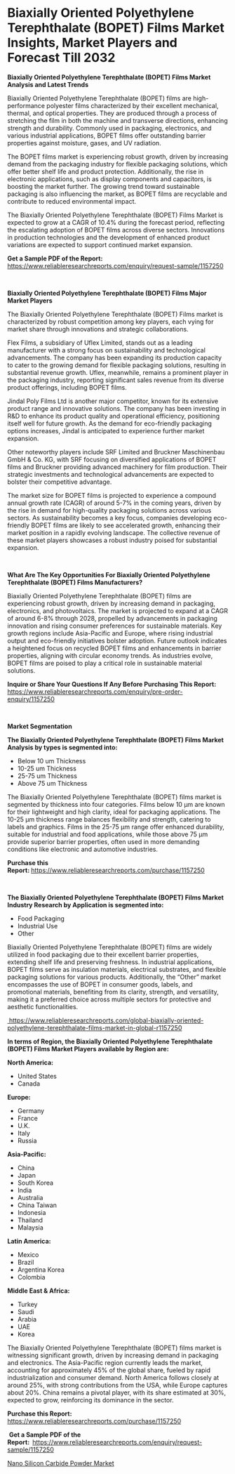 <p><h1>Biaxially Oriented Polyethylene Terephthalate (BOPET) Films Market Insights, Market Players and Forecast Till 2032</h1></p><p><strong>Biaxially Oriented Polyethylene Terephthalate (BOPET) Films Market Analysis and Latest Trends</strong></p>
<p><p>Biaxially Oriented Polyethylene Terephthalate (BOPET) films are high-performance polyester films characterized by their excellent mechanical, thermal, and optical properties. They are produced through a process of stretching the film in both the machine and transverse directions, enhancing strength and durability. Commonly used in packaging, electronics, and various industrial applications, BOPET films offer outstanding barrier properties against moisture, gases, and UV radiation.</p><p>The BOPET films market is experiencing robust growth, driven by increasing demand from the packaging industry for flexible packaging solutions, which offer better shelf life and product protection. Additionally, the rise in electronic applications, such as display components and capacitors, is boosting the market further. The growing trend toward sustainable packaging is also influencing the market, as BOPET films are recyclable and contribute to reduced environmental impact.</p><p>The Biaxially Oriented Polyethylene Terephthalate (BOPET) Films Market is expected to grow at a CAGR of 10.4% during the forecast period, reflecting the escalating adoption of BOPET films across diverse sectors. Innovations in production technologies and the development of enhanced product variations are expected to support continued market expansion.</p></p>
<p><strong>Get a Sample PDF of the Report:&nbsp;</strong> <a href="https://www.reliableresearchreports.com/enquiry/request-sample/1157250?utm_campaign=3576&utm_medium=2&utm_source=Github&utm_content=ia&utm_term=02042025&utm_id=biaxially-oriented-polyethylene-terephthalate-bopet-films">https://www.reliableresearchreports.com/enquiry/request-sample/1157250</a></p>
<p>&nbsp;</p>
<p><strong>Biaxially Oriented Polyethylene Terephthalate (BOPET) Films Major Market Players</strong></p>
<p><p>The Biaxially Oriented Polyethylene Terephthalate (BOPET) Films market is characterized by robust competition among key players, each vying for market share through innovations and strategic collaborations. </p><p>Flex Films, a subsidiary of Uflex Limited, stands out as a leading manufacturer with a strong focus on sustainability and technological advancements. The company has been expanding its production capacity to cater to the growing demand for flexible packaging solutions, resulting in substantial revenue growth. Uflex, meanwhile, remains a prominent player in the packaging industry, reporting significant sales revenue from its diverse product offerings, including BOPET films.</p><p>Jindal Poly Films Ltd is another major competitor, known for its extensive product range and innovative solutions. The company has been investing in R&D to enhance its product quality and operational efficiency, positioning itself well for future growth. As the demand for eco-friendly packaging options increases, Jindal is anticipated to experience further market expansion.</p><p>Other noteworthy players include SRF Limited and Bruckner Maschinenbau GmbH & Co. KG, with SRF focusing on diversified applications of BOPET films and Bruckner providing advanced machinery for film production. Their strategic investments and technological advancements are expected to bolster their competitive advantage.</p><p>The market size for BOPET films is projected to experience a compound annual growth rate (CAGR) of around 5-7% in the coming years, driven by the rise in demand for high-quality packaging solutions across various sectors. As sustainability becomes a key focus, companies developing eco-friendly BOPET films are likely to see accelerated growth, enhancing their market position in a rapidly evolving landscape. The collective revenue of these market players showcases a robust industry poised for substantial expansion.</p></p>
<p>&nbsp;</p>
<p><strong>What Are The Key Opportunities For Biaxially Oriented Polyethylene Terephthalate (BOPET) Films Manufacturers?</strong></p>
<p><p>Biaxially Oriented Polyethylene Terephthalate (BOPET) films are experiencing robust growth, driven by increasing demand in packaging, electronics, and photovoltaics. The market is projected to expand at a CAGR of around 6-8% through 2028, propelled by advancements in packaging innovation and rising consumer preferences for sustainable materials. Key growth regions include Asia-Pacific and Europe, where rising industrial output and eco-friendly initiatives bolster adoption. Future outlook indicates a heightened focus on recycled BOPET films and enhancements in barrier properties, aligning with circular economy trends. As industries evolve, BOPET films are poised to play a critical role in sustainable material solutions.</p></p>
<p><strong>Inquire or Share Your Questions If Any Before Purchasing This Report:</strong> <a href="https://www.reliableresearchreports.com/enquiry/pre-order-enquiry/1157250?utm_campaign=3576&utm_medium=2&utm_source=Github&utm_content=ia&utm_term=02042025&utm_id=biaxially-oriented-polyethylene-terephthalate-bopet-films">https://www.reliableresearchreports.com/enquiry/pre-order-enquiry/1157250</a></p>
<p>&nbsp;</p>
<p><strong>Market Segmentation</strong></p>
<p><strong>The Biaxially Oriented Polyethylene Terephthalate (BOPET) Films Market Analysis by types is segmented into:</strong></p>
<p><ul><li>Below 10 um Thickness</li><li>10-25 um Thickness</li><li>25-75 um Thickness</li><li>Above 75 um Thickness</li></ul></p>
<p><p>The Biaxially Oriented Polyethylene Terephthalate (BOPET) films market is segmented by thickness into four categories. Films below 10 µm are known for their lightweight and high clarity, ideal for packaging applications. The 10-25 µm thickness range balances flexibility and strength, catering to labels and graphics. Films in the 25-75 µm range offer enhanced durability, suitable for industrial and food applications, while those above 75 µm provide superior barrier properties, often used in more demanding conditions like electronic and automotive industries.</p></p>
<p><strong>Purchase this Report:&nbsp;</strong><a href="https://www.reliableresearchreports.com/purchase/1157250?utm_campaign=3576&utm_medium=2&utm_source=Github&utm_content=ia&utm_term=02042025&utm_id=biaxially-oriented-polyethylene-terephthalate-bopet-films">https://www.reliableresearchreports.com/purchase/1157250</a></p>
<p>&nbsp;</p>
<p><strong>The Biaxially Oriented Polyethylene Terephthalate (BOPET) Films Market Industry Research by Application is segmented into:</strong></p>
<p><ul><li>Food Packaging</li><li>Industrial Use</li><li>Other</li></ul></p>
<p><p>Biaxially Oriented Polyethylene Terephthalate (BOPET) films are widely utilized in food packaging due to their excellent barrier properties, extending shelf life and preserving freshness. In industrial applications, BOPET films serve as insulation materials, electrical substrates, and flexible packaging solutions for various products. Additionally, the “Other” market encompasses the use of BOPET in consumer goods, labels, and promotional materials, benefiting from its clarity, strength, and versatility, making it a preferred choice across multiple sectors for protective and aesthetic functionalities.</p></p>
<p><a href="https://www.reliableresearchreports.com/global-biaxially-oriented-polyethylene-terephthalate-films-market-in-global-r1157250?utm_campaign=3576&utm_medium=2&utm_source=Github&utm_content=ia&utm_term=02042025&utm_id=biaxially-oriented-polyethylene-terephthalate-bopet-films">&nbsp;https://www.reliableresearchreports.com/global-biaxially-oriented-polyethylene-terephthalate-films-market-in-global-r1157250</a></p>
<p><strong>In terms of Region, the Biaxially Oriented Polyethylene Terephthalate (BOPET) Films Market Players available by Region are:</strong></p>
<p>
    <p> <strong> North America: </strong>
        <ul>
            <li>United States</li>
            <li>Canada</li>
        </ul>
        </p> 
    <p> <strong> Europe: </strong>
        <ul>
            <li>Germany</li>
            <li>France</li>
            <li>U.K.</li>
            <li>Italy</li>
            <li>Russia</li>
        </ul>
        </p> 
    <p> <strong> Asia-Pacific: </strong>
        <ul>
            <li>China</li>
            <li>Japan</li>
            <li>South Korea</li>
            <li>India</li>
            <li>Australia</li>
            <li>China Taiwan</li>
            <li>Indonesia</li>
            <li>Thailand</li>
            <li>Malaysia</li>
        </ul>
        </p> 
    <p> <strong> Latin America: </strong>
        <ul>
            <li>Mexico</li>
            <li>Brazil</li>
            <li>Argentina Korea</li>
            <li>Colombia</li>
        </ul>
        </p> 
    <p> <strong> Middle East & Africa: </strong>
        <ul>
            <li>Turkey</li>
            <li>Saudi</li>
            <li>Arabia</li>
            <li>UAE</li>
            <li>Korea</li>
        </ul>
    </p>
    </p>
<p><p>The Biaxially Oriented Polyethylene Terephthalate (BOPET) films market is witnessing significant growth, driven by increasing demand in packaging and electronics. The Asia-Pacific region currently leads the market, accounting for approximately 45% of the global share, fueled by rapid industrialization and consumer demand. North America follows closely at around 25%, with strong contributions from the USA, while Europe captures about 20%. China remains a pivotal player, with its share estimated at 30%, expected to grow, reinforcing its dominance in the sector.</p></p>
<p><strong>Purchase this Report: </strong><a href="https://www.reliableresearchreports.com/purchase/1157250?utm_campaign=3576&utm_medium=2&utm_source=Github&utm_content=ia&utm_term=02042025&utm_id=biaxially-oriented-polyethylene-terephthalate-bopet-films">https://www.reliableresearchreports.com/purchase/1157250</a></p>
<p>&nbsp;<strong>Get a Sample PDF of the Report:&nbsp;&nbsp;</strong><a href="https://www.reliableresearchreports.com/enquiry/request-sample/1157250?utm_campaign=3576&utm_medium=2&utm_source=Github&utm_content=ia&utm_term=02042025&utm_id=biaxially-oriented-polyethylene-terephthalate-bopet-films">https://www.reliableresearchreports.com/enquiry/request-sample/1157250</a></p>
<p><strong></strong></p>
<p><p><a href="https://github.com/vassihucz/Market-Research-Report-List-1/blob/main/nano-silicon-carbide-powder-market.md?utm_campaign=3576&utm_medium=2&utm_source=Github&utm_content=ia&utm_term=02042025&utm_id=biaxially-oriented-polyethylene-terephthalate-bopet-films">Nano Silicon Carbide Powder Market</a></p></p>